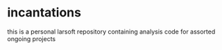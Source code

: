 # incantations

this is a personal larsoft repository containing analysis code for assorted ongoing projects
